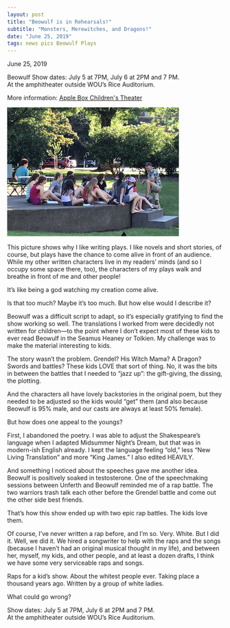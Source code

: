 ```yaml
---
layout: post
title: "Beowulf is in Rehearsals!"
subtitle: "Monsters, Merewitches, and Dragons!"
date: "June 25, 2019"
tags: news pics Beowulf Plays
---
```

June 25, 2019

Beowulf
Show dates: July 5 at 7PM, July 6 at 2PM and 7 PM. <br>
At the amphitheater outside WOU’s Rice Auditorium.

More information: [Apple Box Children's Theater](https://www.facebook.com/appleboxtheater/)

![rehearsal picture](/img/Beowulfrehearsal6-19.jpg "Beowulf Rehearsal")

This picture shows why I like writing plays. I like novels and short stories, of course, but plays have the chance to come alive in front of an audience. While my other written characters live in my readers’ minds (and so I occupy some space there, too), the characters of my plays walk and breathe in front of me and other people!

It’s like being a god watching my creation come alive.

Is that too much? Maybe it’s too much. But how else would I describe it?

Beowulf was a difficult script to adapt, so it’s especially gratifying to find the show working so well. The translations I worked from were decidedly not written for children—to the point where I don’t expect most of these kids to ever read Beowulf in the Seamus Heaney or Tolkien. My challenge was to make the material interesting to kids.

The story wasn’t the problem. Grendel? His Witch Mama? A Dragon? Swords and battles? These kids LOVE that sort of thing. No, it was the bits in between the battles that I needed to “jazz up”: the gift-giving, the dissing, the plotting.

And the characters all have lovely backstories in the original poem, but they needed to be adjusted so the kids would “get” them (and also because Beowulf is 95% male, and our casts are always at least 50% female).

But how does one appeal to the youngs?

First, I abandoned the poetry. I was able to adjust the Shakespeare’s language when I adapted Midsummer Night’s Dream, but that was in modern-ish English already. I kept the language feeling “old,” less “New Living Translation” and more “King James.” I also edited HEAVILY.

And something I noticed about the speeches gave me another idea. Beowulf is positively soaked in testosterone. One of the speechmaking sessions between Unferth and Beowulf reminded me of a rap battle. The two warriors trash talk each other before the Grendel battle and come out the other side best friends.

That’s how this show ended up with two epic rap battles. The kids love them.

Of course, I’ve never written a rap before, and I’m so. Very. White. But I did it. Well, we did it. We hired a songwriter to help with the raps and the songs (because I haven’t had an original musical thought in my life), and between her, myself, my kids, and other people, and at least a dozen drafts, I think we have some very serviceable raps and songs.

Raps for a kid’s show. About the whitest people ever. Taking place a thousand years ago. Written by a group of white ladies.

What could go wrong?

Show dates: July 5 at 7PM, July 6 at 2PM and 7 PM. <br>
At the amphitheater outside WOU’s Rice Auditorium.

